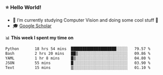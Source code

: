 ### ⭐️ Hello World!

<!--
**hologerry/hologerry** is a ✨ _special_ ✨ repository because its `README.md` (this file) appears on your GitHub profile.

Here are some ideas to get you started:

- 🔭 I’m currently working and studying on Computer Vision
- 🌱 I’m currently learning at Peking University
- 💬 Ask me about 
- 📫 How to reach me: E-mail
- 😄 Pronouns: he/his
- ⚡ Fun fact: Music is the Power
-->


- 🔭 I’m currently studying Computer Vision and doing some cool stuff 🤖
- 🎓 [Google Scholar](https://scholar.google.com/citations?user=3ykqW9wAAAAJ&hl=en)


📊 **This week I spent my time on**

<!--START_SECTION:waka-->

```txt
Python       18 hrs 54 mins  ████████████████████░░░░░   79.57 %
Bash         2 hrs 20 mins   ██▒░░░░░░░░░░░░░░░░░░░░░░   09.86 %
YAML         1 hr 8 mins     █▒░░░░░░░░░░░░░░░░░░░░░░░   04.80 %
JSON         55 mins         █░░░░░░░░░░░░░░░░░░░░░░░░   03.90 %
Text         15 mins         ▒░░░░░░░░░░░░░░░░░░░░░░░░   01.10 %
```

<!--END_SECTION:waka-->
